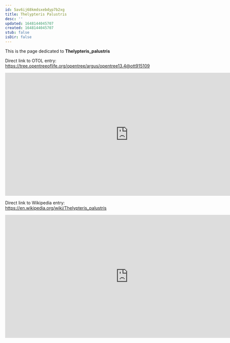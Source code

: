 ```yaml
---
id: 5av6ij68kmdsxebdyp7b2xg
title: Thelypteris Palustris
desc: ''
updated: 1648144045707
created: 1648144045707
stub: false
isDir: false
---
```

This is the page dedicated to **Thelypteris_palustris**


Direct link to OTOL entry: https://tree.opentreeoflife.org/opentree/argus/opentree13.4@ott915109



<html>
    <body>
    <iframe src="https://tree.opentreeoflife.org/opentree/argus/opentree13.4@ott915109"
    width="800" height="400" frameborder="0" allowfullscreen> </iframe>
    </body>
</html>
    


Direct link to Wikipedia entry: https://en.wikipedia.org/wiki/Thelypteris_palustris



<html>
    <body>
    <iframe src="https://en.wikipedia.org/wiki/Thelypteris_palustris"
    width="800" height="400" frameborder="0" allowfullscreen> </iframe>
    </body>
</html>
    
